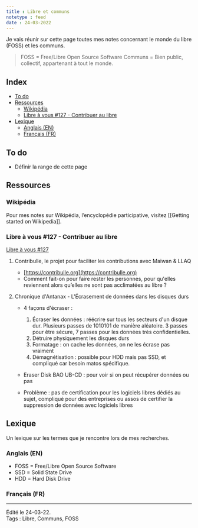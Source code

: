```yaml
---
title : Libre et communs
notetype : feed
date : 24-03-2022
---
```


Je vais réunir sur cette page toutes mes notes concernant le monde du libre (FOSS) et les communs.

> FOSS = Free/Libre Open Source Software
> Communs = Bien public, collectif, appartenant à tout le monde.


## Index

<!-- TOC titleSize:2 tabSpaces:2 depthFrom:1 depthTo:3 withLinks:1 updateOnSave:1 orderedList:0 skip:1 title:0 charForUnorderedList:* -->
* [To do](#to-do)
* [Ressources](#ressources)
  * [Wikipédia](#wikipédia)
  * [Libre à vous #127 - Contribuer au libre](#libre-à-vous-127---contribuer-au-libre)
* [Lexique](#lexique)
  * [Anglais (EN)](#anglais-en)
  * [Français (FR)](#français-fr)
<!-- /TOC -->

## To do

* Définir la range de cette page

## Ressources
### Wikipédia
Pour mes notes sur Wikipédia, l’encyclopédie participative, visitez [[Getting started on Wikipedia]].

### Libre à vous #127 - Contribuer au libre

[Libre à vous #127](https://www.libreavous.org/127-contribuer-au-libre-chronique-d-antanak-chronique-de-marie-odile-morandi)

1. Contribulle, le projet pour faciliter les contributions avec Maiwan & LLAQ
   - [https://contribulle.org](https://contribulle.org)
   - Comment fait-on pour faire rester les personnes, pour qu'elles reviennent alors qu’elles ne sont pas acclimatées au libre ?
2. Chronique d'Antanax - L'Écrasement de données dans les disques durs  

	- 4 façons d'écraser :
	  1. Écraser les données : réécrire sur tous les secteurs d'un disque dur. Plusieurs passes de 1010101 de manière aléatoire. 3 passes pour être sécure, 7 passes pour les données très confidentielles.
	  2. Détruire physiquement les disques durs
	  3. Formatage : on cache les données, on ne les écrase pas vraiment
	  4. Démagnétisation : possible pour HDD mais pas SSD, et compliqué car besoin matos spécifique.  

	- Eraser Disk BAO UB-CD : pour voir si on peut récupérer données ou pas
	- Problème : pas de certification pour les logiciels libres dédiés au sujet, compliqué pour des entreprises ou assos de certifier la suppression de données avec logiciels libres

## Lexique
Un lexique sur les termes que je rencontre lors de mes recherches.
### Anglais (EN)

- FOSS = Free/Libre Open Source Software
- SSD = Solid State Drive   
- HDD = Hard Disk Drive

### Français (FR)

-----

Édité le 24-03-22.   
Tags : Libre, Communs, FOSS
